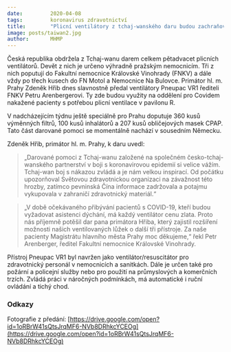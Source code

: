 ```yaml
---
date:         2020-04-08
tags:         koronavirus zdravotnictví
title:        "Plicní ventilátory z tchaj-wanského daru budou zachraňovat lidské životy v nemocnicích v Praze"
image: posts/taiwan2.jpg
author:       MHMP
---
```


Česká republika obdržela z Tchaj-wanu darem celkem pětadvacet plicních ventilátorů. Devět z nich je určeno výhradně pražským nemocnicím.  Tři z nich poputují do Fakultní nemocnice Královské Vinohrady (FNKV) a dále vždy po třech kusech do FN Motol a Nemocnice Na Bulovce. Primátor hl. m. Prahy Zdeněk Hřib dnes slavnostně předal ventilátory Pneupac VR1 řediteli FNKV Petru Arenbergerovi. Ty zde budou využity na oddělení pro Covidem nakažené pacienty s potřebou plicní ventilace v pavilonu R.

V nadcházejícím týdnu ještě speciálně pro Prahu doputuje 360 kusů výměnných filtrů, 100 kusů inhalátorů a 207 kusů obličejových masek CPAP. Tato část darované pomoci se momentálně nachází v sousedním Německu.

Zdeněk Hřib, primátor hl. m. Prahy, k daru uvedl: 

> „Darované pomoci z Tchaj-wanu založené na společném česko-tchaj-wanského partnerství v boji s koronavirovou epidemií si velice vážím. Tchaj-wan boj s nákazou zvládá a je nám velkou inspirací. Od počátku upozorňoval Světovou zdravotnickou organizaci na závažnost této hrozby, zatímco pevninská Čína informace zadržovala a potajmu vykupovala v zahraničí zdravotnický materiál.“

> „V době očekávaného přibývání pacientů s COVID-19, kteří budou vyžadovat asistenci dýchání, má každý ventilátor cenu zlata. Proto nás příjemně potěšil dar pana primátora Hřiba, který zajistil rozšíření možnosti našich ventilovaných lůžek o další tři přístroje. Za naše pacienty Magistrátu hlavního města Prahy moc děkujeme,“ řekl Petr Arenberger, ředitel Fakultní nemocnice Královské Vinohrady.

Přístroj Pneupac VR1 byl navržen jako ventilátor/resuscitátor pro zdravotnický personál v nemocnicích a sanitkách. Dále je určen také pro požární a policejní služby nebo pro použití na průmyslových a komerčních trzích. Zvládá práci v náročných podmínkách, má automatické i ruční ovládání a tichý chod. 

### Odkazy

Fotografie z předání: [https://drive.google.com/open?id=1oRBrW41sQtsJrqMF6-NVb8DRhkcYCEOg](https://drive.google.com/open?id=1oRBrW41sQtsJrqMF6-NVb8DRhkcYCEOg)
